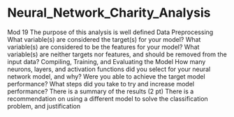 # Neural_Network_Charity_Analysis
Mod 19
The purpose of this analysis is well defined
Data Preprocessing
What variable(s) are considered the target(s) for your model?
What variable(s) are considered to be the features for your model?
What variable(s) are neither targets nor features, and should be removed from the input data?
Compiling, Training, and Evaluating the Model
How many neurons, layers, and activation functions did you select for your neural network model, and why?
Were you able to achieve the target model performance?
What steps did you take to try and increase model performance?
There is a summary of the results (2 pt)
There is a recommendation on using a different model to solve the classification problem, and justification
